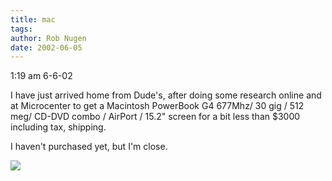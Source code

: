 ```yaml
---
title: mac
tags: 
author: Rob Nugen
date: 2002-06-05
---
```


<p class=date>1:19 am 6-6-02</p>

<p>I have just arrived home from Dude's, after doing some research online
and at Microcenter to get a Macintosh PowerBook G4 677Mhz/ 30 gig / 512 meg/
CD-DVD combo / AirPort / 15.2" screen for a bit less than $3000 including
tax, shipping.</p>

<p>I haven't purchased yet, but I'm close.</p>

<p><img src="/images/rob/wL-ROB.gif"/></p>

